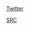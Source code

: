 [Twitter](https://twitter.com/zlewyjuzjado)


[SRC](https://www.speedrun.com/user/Mr_Mary)

<!---
marysiamzawka/marysiamzawka is a ✨ special ✨ repository because its `README.md` (this file) appears on your GitHub profile.
You can click the Preview link to take a look at your changes.
--->
